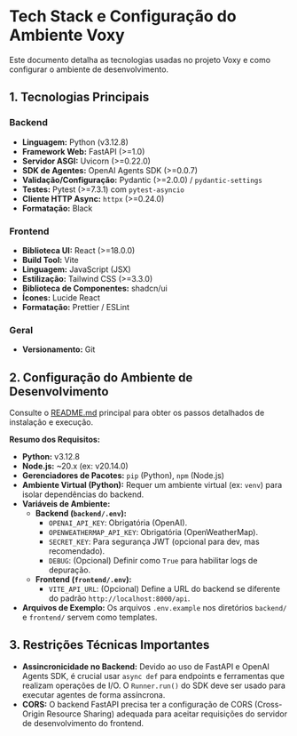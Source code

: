 # Tech Stack e Configuração do Ambiente Voxy

Este documento detalha as tecnologias usadas no projeto Voxy e como configurar o ambiente de desenvolvimento.

## 1. Tecnologias Principais

### Backend

*   **Linguagem:** Python (v3.12.8)
*   **Framework Web:** FastAPI (>=1.0)
*   **Servidor ASGI:** Uvicorn (>=0.22.0)
*   **SDK de Agentes:** OpenAI Agents SDK (>=0.0.7)
*   **Validação/Configuração:** Pydantic (>=2.0.0) / `pydantic-settings`
*   **Testes:** Pytest (>=7.3.1) com `pytest-asyncio`
*   **Cliente HTTP Async:** `httpx` (>=0.24.0)
*   **Formatação:** Black

### Frontend

*   **Biblioteca UI:** React (>=18.0.0)
*   **Build Tool:** Vite
*   **Linguagem:** JavaScript (JSX)
*   **Estilização:** Tailwind CSS (>=3.3.0)
*   **Biblioteca de Componentes:** shadcn/ui
*   **Ícones:** Lucide React
*   **Formatação:** Prettier / ESLint

### Geral

*   **Versionamento:** Git

## 2. Configuração do Ambiente de Desenvolvimento

Consulte o [README.md](../README.md) principal para obter os passos detalhados de instalação e execução.

**Resumo dos Requisitos:**

*   **Python:** v3.12.8
*   **Node.js:** ~20.x (ex: v20.14.0)
*   **Gerenciadores de Pacotes:** `pip` (Python), `npm` (Node.js)
*   **Ambiente Virtual (Python):** Requer um ambiente virtual (ex: `venv`) para isolar dependências do backend.
*   **Variáveis de Ambiente:**
    *   **Backend (`backend/.env`):**
        *   `OPENAI_API_KEY`: Obrigatória (OpenAI).
        *   `OPENWEATHERMAP_API_KEY`: Obrigatória (OpenWeatherMap).
        *   `SECRET_KEY`: Para segurança JWT (opcional para dev, mas recomendado).
        *   `DEBUG`: (Opcional) Definir como `True` para habilitar logs de depuração.
    *   **Frontend (`frontend/.env`):**
        *   `VITE_API_URL`: (Opcional) Define a URL do backend se diferente do padrão `http://localhost:8000/api`.
*   **Arquivos de Exemplo:** Os arquivos `.env.example` nos diretórios `backend/` e `frontend/` servem como templates.

## 3. Restrições Técnicas Importantes

*   **Assincronicidade no Backend:** Devido ao uso de FastAPI e OpenAI Agents SDK, é crucial usar `async def` para endpoints e ferramentas que realizam operações de I/O. O `Runner.run()` do SDK deve ser usado para executar agentes de forma assíncrona.
*   **CORS:** O backend FastAPI precisa ter a configuração de CORS (Cross-Origin Resource Sharing) adequada para aceitar requisições do servidor de desenvolvimento do frontend. 